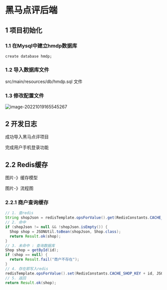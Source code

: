 # 黑马点评后端

## 1 项目初始化

### 1.1 在Mysql中建立hmdp数据库

```mysql
create database hmdp;
```

### 1.2 导入数据库文件

src/main/resources/db/hmdp.sql 文件

### 1.3 修改配置文件

![image-20221019165545267](https://cuihua.top/oss/tortoise_2022-10-19_170726.png)



## 2 开发日志

成功导入黑马点评项目

完成用户手机登录功能



## 2.2 Redis缓存

图片-》缓存模型

图片-》流程图

### 2.2.1 商户查询缓存

```java
// 1. 查redis
String shopJson = redisTemplate.opsForValue().get(RedisConstants.CACHE_SHOP_KEY + id);
// 2. 命中
if (shopJson != null && !shopJson.isEmpty()) {
  Shop shop = JSONUtil.toBean(shopJson, Shop.class);
  return Result.ok(shop);
}
// 3. 未命中 : 查询数据库
Shop shop = getById(id);
if (shop == null) {
  return Result.fail("商户不存在");
}
// 4. 存在即写入redis
redisTemplate.opsForValue().set(RedisConstants.CACHE_SHOP_KEY + id, JSONUtil.toJsonPrettyStr(shop));
// 5. 返回
return Result.ok(shop);
```

